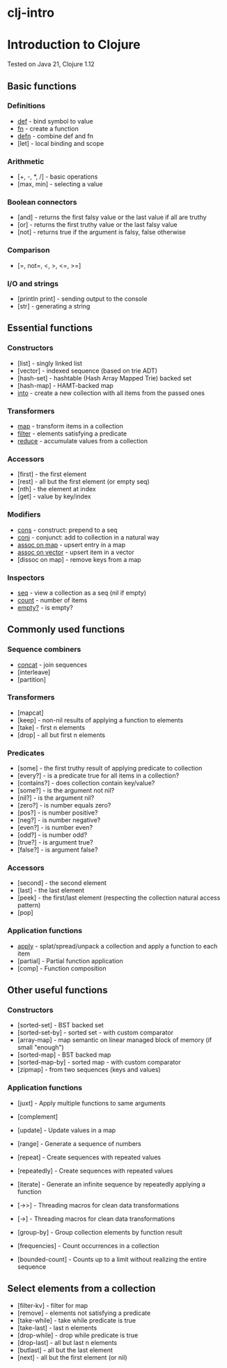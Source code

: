 # clj-intro
# Introduction to Clojure

Tested on Java 21, Clojure 1.12

## Basic functions

### Definitions
- [def](def.clj) - bind symbol to value
- [fn](fn.clj) - create a function
- [defn](defn.clj) - combine def and fn
- [let] - local binding and scope

### Arithmetic
- [+, -, *, /] - basic operations
- [max, min] - selecting a value

### Boolean connectors
- [and] - returns the first falsy value or the last value if all are truthy
- [or] - returns the first truthy value or the last falsy value
- [not] - returns true if the argument is falsy, false otherwise

### Comparison
- [=, not=, <, >, <=, >=]

### I/O and strings
- [println print] - sending output to the console 
- [str] - generating a string

## Essential functions

### Constructors
- [list] - singly linked list
- [vector] - indexed sequence (based on trie ADT)
- [hash-set] - hashtable (Hash Array Mapped Trie) backed set
- [hash-map] - HAMT-backed map
- [into](into.clj) - create a new collection with all items from the passed ones

### Transformers
- [map](map.clj) - transform items in a collection
- [filter](filter.clj) - elements satisfying a predicate
- [reduce](reduce.clj) - accumulate values from a collection

### Accessors
- [first] - the first element
- [rest] - all but the first element (or empty seq)
- [nth] - the element at index
- [get] - value by key/index

### Modifiers
- [cons](cons.clj) - construct: prepend to a seq
- [conj](conj.clj) - conjunct: add to collection in a natural way
- [assoc on map](assoc-map.clj) - upsert entry in a map
- [assoc on vector](assoc-vector.clj) - upsert item in a vector
- [dissoc on map] - remove keys from a map

### Inspectors
- [seq](seq.clj) - view a collection as a seq (nil if empty)
- [count](count.clj) - number of items
- [empty?](empty.clj) - is empty?

## Commonly used functions

### Sequence combiners
- [concat](concat.clj) - join sequences
- [interleave]
- [partition]

### Transformers
- [mapcat]
- [keep] - non-nil results of applying a function to elements
- [take] - first n elements
- [drop] - all but first n elements

### Predicates
- [some] - the first truthy result of applying predicate to collection
- [every?] - is a predicate true for all items in a collection?
- [contains?] - does collection contain key/value?
- [some?] - is the argument not nil?
- [nil?] - is the argument nil?
- [zero?] - is number equals zero?
- [pos?] - is number positive?
- [neg?] - is number negative?
- [even?] - is number even?
- [odd?] - is number odd?
- [true?] - is argument true?
- [false?] - is argument false?

### Accessors
- [second] - the second element
- [last] - the last element
- [peek] - the first/last element (respecting the collection natural access pattern)
- [pop]

### Application functions
- [apply](apply.clj) - splat/spread/unpack a collection and apply a function to each item
- [partial] - Partial function application
- [comp] - Function composition

## Other useful functions

### Constructors
- [sorted-set] - BST backed set
- [sorted-set-by] - sorted set - with custom comparator
- [array-map] - map semantic on linear managed block of memory (if small "enough")
- [sorted-map] - BST backed map
- [sorted-map-by] - sorted map - with custom comparator
- [zipmap] - from two sequences (keys and values)

### Application functions
- [juxt] - Apply multiple functions to same arguments
- [complement]

- [update] - Update values in a map
- [range] - Generate a sequence of numbers
- [repeat] - Create sequences with repeated values
- [repeatedly] - Create sequences with repeated values
- [iterate] - Generate an infinite sequence by repeatedly applying a function
- [->>] - Threading macros for clean data transformations
- [->] - Threading macros for clean data transformations
- [group-by] - Group collection elements by function result
- [frequencies] - Count occurrences in a collection
- [bounded-count] - Counts up to a limit without realizing the entire sequence

## Select elements from a collection
- [filter-kv] - filter for map
- [remove] - elements not satisfying a predicate
- [take-while] - take while predicate is true
- [take-last] - last n elements
- [drop-while] - drop while predicate is true
- [drop-last] - all but last n elements
- [butlast] - all but the last element
- [next] - all but the first element (or nil)
